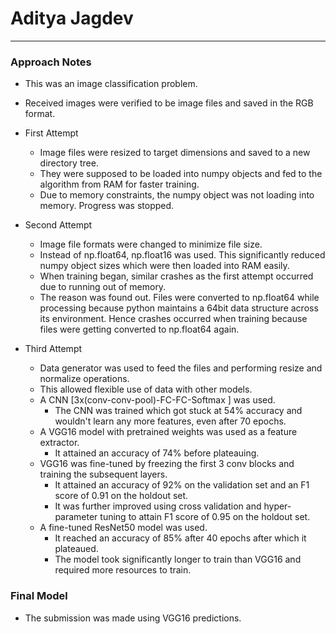 # Aditya Jagdev
---
### Approach Notes
* This was an image classification problem. 
* Received images were verified to be image files and saved in the RGB format.

* First Attempt
  * Image files were resized to target dimensions and saved to a new directory tree.
  * They were supposed to be loaded into numpy objects and fed to the algorithm from RAM for faster training.
  * Due to memory constraints, the numpy object was not loading into memory. Progress was stopped.

* Second Attempt
  * Image file formats were changed to minimize file size.
  * Instead of np.float64, np.float16 was used. This significantly reduced numpy object sizes which were then loaded into RAM easily.
  * When training began, similar crashes as the first attempt occurred due to running out of memory.
  * The reason was found out. Files were converted to np.float64 while processing because python maintains a 64bit data structure across its environment. Hence crashes occurred when training because files were getting converted to np.float64 again.

* Third Attempt
  * Data generator was used to feed the files and performing resize and normalize operations.
  * This allowed flexible use of data with other models.
  * A CNN [3x(conv-conv-pool)-FC-FC-Softmax ] was used.
    * The CNN was trained which got stuck at 54% accuracy and wouldn't learn any more features, even after 70 epochs.
  * A VGG16 model with pretrained weights was used as a feature extractor.
    * It attained an accuracy of 74% before plateauing.
  * VGG16 was fine-tuned by freezing the first 3 conv blocks and training the subsequent layers.
    * It attained an accuracy of 92% on the validation set and an F1 score of 0.91 on the holdout set.
    * It was further improved using cross validation and hyper-parameter tuning to attain F1 score of 0.95 on the holdout set.
  * A fine-tuned ResNet50 model was used.
    * It reached an accuracy of 85% after 40 epochs after which it plateaued.
    * The model took significantly longer to train than VGG16 and required more resources to train.

### Final Model
* The submission was made using VGG16 predictions.

